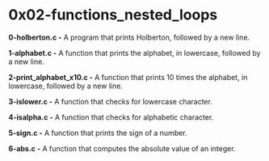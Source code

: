 # 0x02-functions_nested_loops

**0-holberton.c -** A  program that prints Holberton, followed by a new line.

**1-alphabet.c -** A function that prints the alphabet, in lowercase, followed by a new line.

**2-print_alphabet_x10.c -** A function that prints 10 times the alphabet, in lowercase, followed by a new line.

**3-islower.c -** A function that checks for lowercase character.

**4-isalpha.c -** A function that checks for alphabetic character.

**5-sign.c -** A function that prints the sign of a number.

**6-abs.c -** A function that computes the absolute value of an integer.






















